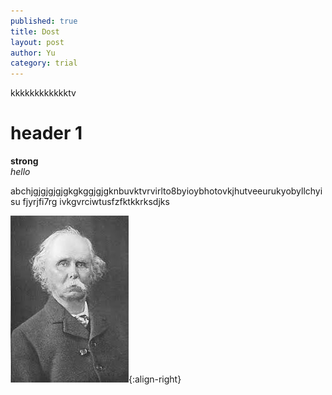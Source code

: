 ```yaml
---
published: true
title: Dost
layout: post
author: Yu 
category: trial
---
```

kkkkkkkkkkkktv

# header 1
**strong**<br>
*hello*<br>
<p>abchjgjgjgjgjgkgkggjgjgknbuvktvrvirlto8byioybhotovkjhutveeurukyobyllchyisu fjyrjfi7rg ivkgvrciwtusfzfktkkrksdjks</p>

![not available](/images/marshall.jpg "Père David's deer"){:align-right}